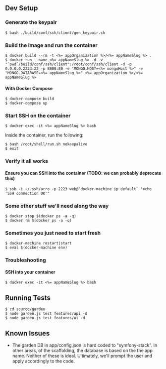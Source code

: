 ## Dev Setup

### Generate the keypair

    $ bash ./build/conf/ssh/client/gen_keypair.sh

### Build the image and run the container

    $ docker build --rm -t <%= appOrganization %>/<%= appNameSlug %> .
    $ docker run --name <%= appNameSlug %> -d -v "`pwd`/build/conf/ssh/client":/root/conf/ssh/client -d -p 0.0.0.0:2223:22 -p 8000:80 -e "MONGO.HOST=<%= mongoHost %>" -e "MONGO.DATABASE=<%= appNameSlug %>" <%= appOrganization %>/<%= appNameSlug %>

#### With Docker Compose

    $ docker-compose build
    $ docker-compose up

### Start SSH on the container

    $ docker exec -it <%= appNameSlug %> bash

Inside the container, run the following:

    $ bash /root/shell/run.sh nokeepalive
    $ exit

### Verify it all works

#### Ensure you can SSH into the container (TODO: we can probably deprecate this)
    $ ssh -i ~/.ssh/arro -p 2223 web@`docker-machine ip default` "echo 'SSH connection OK'"

### Some other stuff we'll need along the way

    $ docker stop $(docker ps -a -q)
    $ docker rm $(docker ps -a -q)

### Sometimes you just need to start fresh

    $ docker-machine restart|start
    $ eval $(docker-machine env)

### Troubleshooting

#### SSH into your container

    $ docker exec -it <%= appNameSlug %> bash

## Running Tests

    $ cd source/garden
    $ node garden.js test features/api -d
    $ node garden.js test features/ui -d

## Known Issues

* The garden DB in app/config.json is hard coded to "symfony-stack". In other areas, of the scaffolding,
the database is based on the the app name. Neither of these is ideal. Ultimately, we'll prompt the user
and apply accordingly to the code.


